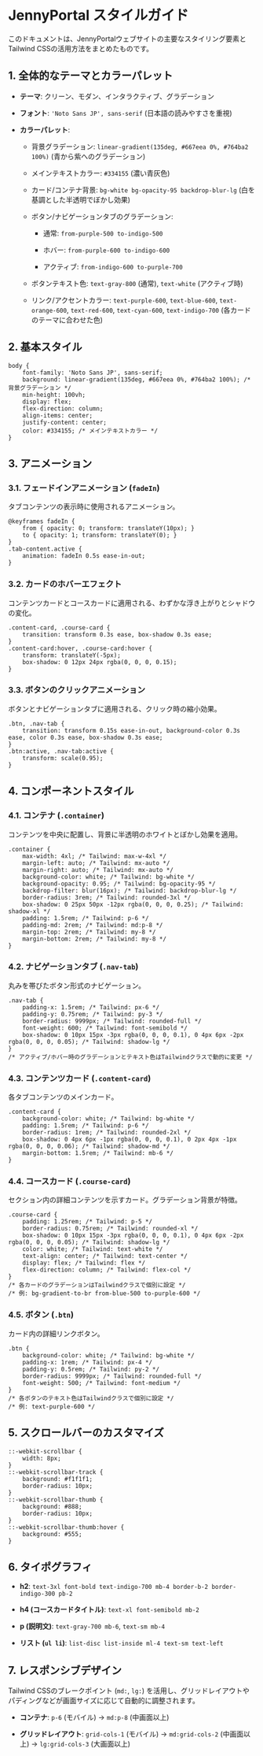 # JennyPortal スタイルガイド

このドキュメントは、JennyPortalウェブサイトの主要なスタイリング要素とTailwind CSSの活用方法をまとめたものです。

## 1. 全体的なテーマとカラーパレット

- **テーマ**: クリーン、モダン、インタラクティブ、グラデーション
    
- **フォント**: `'Noto Sans JP', sans-serif` (日本語の読みやすさを重視)
    
- **カラーパレット**:
    
    - 背景グラデーション: `linear-gradient(135deg, #667eea 0%, #764ba2 100%)` (青から紫へのグラデーション)
        
    - メインテキストカラー: `#334155` (濃い青灰色)
        
    - カード/コンテナ背景: `bg-white bg-opacity-95 backdrop-blur-lg` (白を基調とした半透明でぼかし効果)
        
    - ボタン/ナビゲーションタブのグラデーション:
        
        - 通常: `from-purple-500 to-indigo-500`
            
        - ホバー: `from-purple-600 to-indigo-600`
            
        - アクティブ: `from-indigo-600 to-purple-700`
            
    - ボタンテキスト色: `text-gray-800` (通常), `text-white` (アクティブ時)
        
    - リンク/アクセントカラー: `text-purple-600`, `text-blue-600`, `text-orange-600`, `text-red-600`, `text-cyan-600`, `text-indigo-700` (各カードのテーマに合わせた色)
        

## 2. 基本スタイル

```
body {
    font-family: 'Noto Sans JP', sans-serif;
    background: linear-gradient(135deg, #667eea 0%, #764ba2 100%); /* 背景グラデーション */
    min-height: 100vh;
    display: flex;
    flex-direction: column;
    align-items: center;
    justify-content: center;
    color: #334155; /* メインテキストカラー */
}
```

## 3. アニメーション

### 3.1. フェードインアニメーション (`fadeIn`)

タブコンテンツの表示時に使用されるアニメーション。

```
@keyframes fadeIn {
    from { opacity: 0; transform: translateY(10px); }
    to { opacity: 1; transform: translateY(0); }
}
.tab-content.active {
    animation: fadeIn 0.5s ease-in-out;
}
```

### 3.2. カードのホバーエフェクト

コンテンツカードとコースカードに適用される、わずかな浮き上がりとシャドウの変化。

```
.content-card, .course-card {
    transition: transform 0.3s ease, box-shadow 0.3s ease;
}
.content-card:hover, .course-card:hover {
    transform: translateY(-5px);
    box-shadow: 0 12px 24px rgba(0, 0, 0, 0.15);
}
```

### 3.3. ボタンのクリックアニメーション

ボタンとナビゲーションタブに適用される、クリック時の縮小効果。

```
.btn, .nav-tab {
    transition: transform 0.15s ease-in-out, background-color 0.3s ease, color 0.3s ease, box-shadow 0.3s ease;
}
.btn:active, .nav-tab:active {
    transform: scale(0.95);
}
```

## 4. コンポーネントスタイル

### 4.1. コンテナ (`.container`)

コンテンツを中央に配置し、背景に半透明のホワイトとぼかし効果を適用。

```
.container {
    max-width: 4xl; /* Tailwind: max-w-4xl */
    margin-left: auto; /* Tailwind: mx-auto */
    margin-right: auto; /* Tailwind: mx-auto */
    background-color: white; /* Tailwind: bg-white */
    background-opacity: 0.95; /* Tailwind: bg-opacity-95 */
    backdrop-filter: blur(16px); /* Tailwind: backdrop-blur-lg */
    border-radius: 3rem; /* Tailwind: rounded-3xl */
    box-shadow: 0 25px 50px -12px rgba(0, 0, 0, 0.25); /* Tailwind: shadow-xl */
    padding: 1.5rem; /* Tailwind: p-6 */
    padding-md: 2rem; /* Tailwind: md:p-8 */
    margin-top: 2rem; /* Tailwind: my-8 */
    margin-bottom: 2rem; /* Tailwind: my-8 */
}
```

### 4.2. ナビゲーションタブ (`.nav-tab`)

丸みを帯びたボタン形式のナビゲーション。

```
.nav-tab {
    padding-x: 1.5rem; /* Tailwind: px-6 */
    padding-y: 0.75rem; /* Tailwind: py-3 */
    border-radius: 9999px; /* Tailwind: rounded-full */
    font-weight: 600; /* Tailwind: font-semibold */
    box-shadow: 0 10px 15px -3px rgba(0, 0, 0, 0.1), 0 4px 6px -2px rgba(0, 0, 0, 0.05); /* Tailwind: shadow-lg */
}
/* アクティブ/ホバー時のグラデーションとテキスト色はTailwindクラスで動的に変更 */
```

### 4.3. コンテンツカード (`.content-card`)

各タブコンテンツのメインカード。

```
.content-card {
    background-color: white; /* Tailwind: bg-white */
    padding: 1.5rem; /* Tailwind: p-6 */
    border-radius: 1rem; /* Tailwind: rounded-2xl */
    box-shadow: 0 4px 6px -1px rgba(0, 0, 0, 0.1), 0 2px 4px -1px rgba(0, 0, 0, 0.06); /* Tailwind: shadow-md */
    margin-bottom: 1.5rem; /* Tailwind: mb-6 */
}
```

### 4.4. コースカード (`.course-card`)

セクション内の詳細コンテンツを示すカード。グラデーション背景が特徴。

```
.course-card {
    padding: 1.25rem; /* Tailwind: p-5 */
    border-radius: 0.75rem; /* Tailwind: rounded-xl */
    box-shadow: 0 10px 15px -3px rgba(0, 0, 0, 0.1), 0 4px 6px -2px rgba(0, 0, 0, 0.05); /* Tailwind: shadow-lg */
    color: white; /* Tailwind: text-white */
    text-align: center; /* Tailwind: text-center */
    display: flex; /* Tailwind: flex */
    flex-direction: column; /* Tailwind: flex-col */
}
/* 各カードのグラデーションはTailwindクラスで個別に設定 */
/* 例: bg-gradient-to-br from-blue-500 to-purple-600 */
```

### 4.5. ボタン (`.btn`)

カード内の詳細リンクボタン。

```
.btn {
    background-color: white; /* Tailwind: bg-white */
    padding-x: 1rem; /* Tailwind: px-4 */
    padding-y: 0.5rem; /* Tailwind: py-2 */
    border-radius: 9999px; /* Tailwind: rounded-full */
    font-weight: 500; /* Tailwind: font-medium */
}
/* 各ボタンのテキスト色はTailwindクラスで個別に設定 */
/* 例: text-purple-600 */
```

## 5. スクロールバーのカスタマイズ

```
::-webkit-scrollbar {
    width: 8px;
}
::-webkit-scrollbar-track {
    background: #f1f1f1;
    border-radius: 10px;
}
::-webkit-scrollbar-thumb {
    background: #888;
    border-radius: 10px;
}
::-webkit-scrollbar-thumb:hover {
    background: #555;
}
```

## 6. タイポグラフィ

- **h2**: `text-3xl font-bold text-indigo-700 mb-4 border-b-2 border-indigo-300 pb-2`
    
- **h4 (コースカードタイトル)**: `text-xl font-semibold mb-2`
    
- **p (説明文)**: `text-gray-700 mb-6`, `text-sm mb-4`
    
- **リスト (`ul li`)**: `list-disc list-inside ml-4 text-sm text-left`
    

## 7. レスポンシブデザイン

Tailwind CSSのブレークポイント (`md:`, `lg:`) を活用し、グリッドレイアウトやパディングなどが画面サイズに応じて自動的に調整されます。

- **コンテナ**: `p-6` (モバイル) -> `md:p-8` (中画面以上)
    
- **グリッドレイアウト**: `grid-cols-1` (モバイル) -> `md:grid-cols-2` (中画面以上) -> `lg:grid-cols-3` (大画面以上)